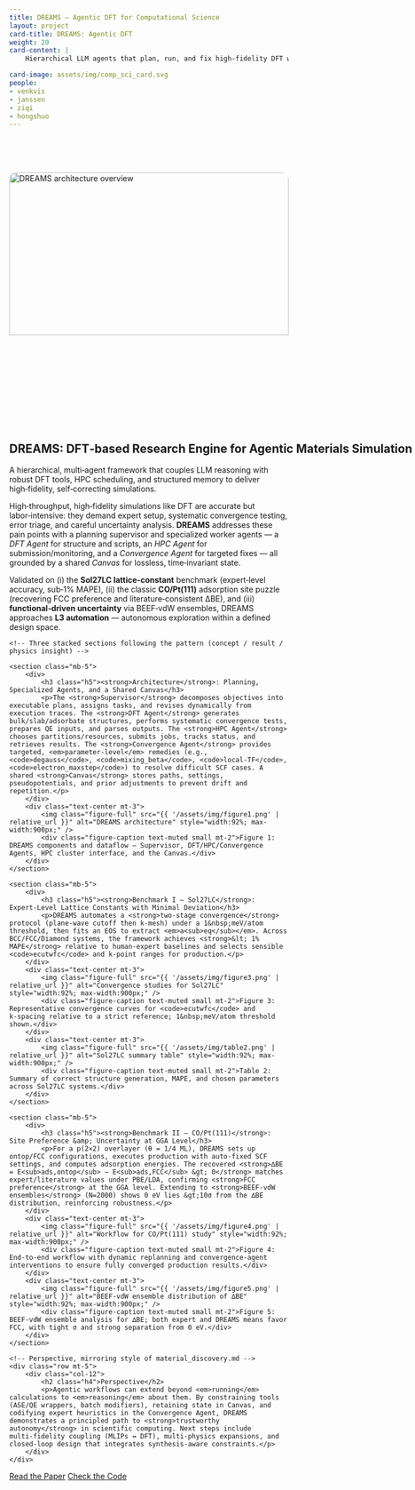 ```yaml
---
title: DREAMS — Agentic DFT for Computational Science
layout: project
card-title: DREAMS: Agentic DFT
weight: 20
card-content: |
    Hierarchical LLM agents that plan, run, and fix high‑fidelity DFT workflows — approaching L3 automation for materials discovery.

card-image: assets/img/comp_sci_card.svg
people:
- venkvis
- janssen
- ziqi
- hongshuo
---
```


<!-- DREAMS — page following the style of material_discovery.md -->

<section class="container my-5">
    <!-- Intro row with hero image on the right (to mirror the style) -->
    <div class="row align-items-start mb-4">
        <div class="col-lg-6 order-lg-2 text-center">
            <!-- Large hero image: architecture overview (Fig. 1) -->
            <div class="placeholder-hero" style="background:transparent; border-radius:12px; padding:0; height:520px; display:flex; align-items:center; justify-content:center; overflow:hidden;">
                <img src="{% link assets/img/figure1.png %}" alt="DREAMS architecture overview" style="width:100%; height:75%; object-fit:cover; display:block; border-radius:12px;">
            </div>
        </div>
        <div class="col-lg-6 order-lg-1">
            <h1 class="display-6 fw-bold" style="white-space:nowrap;">DREAMS: DFT‑based Research Engine for Agentic Materials Simulation</h1>
            <p class="lead text-muted">A hierarchical, multi‑agent framework that couples LLM reasoning with robust DFT tools, HPC scheduling, and structured memory to deliver high‑fidelity, self‑correcting simulations.</p>
            <p style="max-width:680px;">High‑throughput, high‑fidelity simulations like DFT are accurate but labor‑intensive: they demand expert setup, systematic convergence testing, error triage, and careful uncertainty analysis. <strong>DREAMS</strong> addresses these pain points with a planning supervisor and specialized worker agents — a <em>DFT Agent</em> for structure and scripts, an <em>HPC Agent</em> for submission/monitoring, and a <em>Convergence Agent</em> for targeted fixes — all grounded by a shared <em>Canvas</em> for lossless, time‑invariant state.</p>
            <p>Validated on (i) the <strong>Sol27LC lattice‑constant</strong> benchmark (expert‑level accuracy, sub‑1% MAPE), (ii) the classic <strong>CO/Pt(111)</strong> adsorption site puzzle (recovering FCC preference and literature‑consistent ∆BE), and (iii) <strong>functional‑driven uncertainty</strong> via BEEF‑vdW ensembles, DREAMS approaches <strong>L3 automation</strong> — autonomous exploration within a defined design space.</p>
        </div>
    </div>

    <!-- Three stacked sections following the pattern (concept / result / physics insight) -->

    <section class="mb-5">
        <div>
            <h3 class="h5"><strong>Architecture</strong>: Planning, Specialized Agents, and a Shared Canvas</h3>
            <p>The <strong>Supervisor</strong> decomposes objectives into executable plans, assigns tasks, and revises dynamically from execution traces. The <strong>DFT Agent</strong> generates bulk/slab/adsorbate structures, performs systematic convergence tests, prepares QE inputs, and parses outputs. The <strong>HPC Agent</strong> chooses partitions/resources, submits jobs, tracks status, and retrieves results. The <strong>Convergence Agent</strong> provides targeted, <em>parameter‑level</em> remedies (e.g., <code>degauss</code>, <code>mixing_beta</code>, <code>local-TF</code>, <code>electron_maxstep</code>) to resolve difficult SCF cases. A shared <strong>Canvas</strong> stores paths, settings, pseudopotentials, and prior adjustments to prevent drift and repetition.</p>
        </div>
        <div class="text-center mt-3">
            <img class="figure-full" src="{{ '/assets/img/figure1.png' | relative_url }}" alt="DREAMS architecture" style="width:92%; max-width:900px;" />
            <div class="figure-caption text-muted small mt-2">Figure 1: DREAMS components and dataflow — Supervisor, DFT/HPC/Convergence Agents, HPC cluster interface, and the Canvas.</div>
        </div>
    </section>

    <section class="mb-5">
        <div>
            <h3 class="h5"><strong>Benchmark I — Sol27LC</strong>: Expert‑Level Lattice Constants with Minimal Deviation</h3>
            <p>DREAMS automates a <strong>two‑stage convergence</strong> protocol (plane‑wave cutoff then k‑mesh) under a 1&nbsp;meV/atom threshold, then fits an EOS to extract <em>a<sub>eq</sub></em>. Across BCC/FCC/Diamond systems, the framework achieves <strong>&lt; 1% MAPE</strong> relative to human‑expert baselines and selects sensible <code>ecutwfc</code> and k‑point ranges for production.</p>
        </div>
        <div class="text-center mt-3">
            <img class="figure-full" src="{{ '/assets/img/figure3.png' | relative_url }}" alt="Convergence studies for Sol27LC" style="width:92%; max-width:900px;" />
            <div class="figure-caption text-muted small mt-2">Figure 3: Representative convergence curves for <code>ecutwfc</code> and k‑spacing relative to a strict reference; 1&nbsp;meV/atom threshold shown.</div>
        </div>
        <div class="text-center mt-3">
            <img class="figure-full" src="{{ '/assets/img/table2.png' | relative_url }}" alt="Sol27LC summary table" style="width:92%; max-width:900px;" />
            <div class="figure-caption text-muted small mt-2">Table 2: Summary of correct structure generation, MAPE, and chosen parameters across Sol27LC systems.</div>
        </div>
    </section>

    <section class="mb-5">
        <div>
            <h3 class="h5"><strong>Benchmark II — CO/Pt(111)</strong>: Site Preference &amp; Uncertainty at GGA Level</h3>
            <p>For a p(2×2) overlayer (θ = 1/4 ML), DREAMS sets up ontop/FCC configurations, executes production with auto‑fixed SCF settings, and computes adsorption energies. The recovered <strong>∆BE = E<sub>ads,ontop</sub> − E<sub>ads,FCC</sub> &gt; 0</strong> matches expert/literature values under PBE/LDA, confirming <strong>FCC preference</strong> at the GGA level. Extending to <strong>BEEF‑vdW ensembles</strong> (N=2000) shows 0 eV lies &gt;10σ from the ∆BE distribution, reinforcing robustness.</p>
        </div>
        <div class="text-center mt-3">
            <img class="figure-full" src="{{ '/assets/img/figure4.png' | relative_url }}" alt="Workflow for CO/Pt(111) study" style="width:92%; max-width:900px;" />
            <div class="figure-caption text-muted small mt-2">Figure 4: End‑to‑end workflow with dynamic replanning and convergence‑agent interventions to ensure fully converged production results.</div>
        </div>
        <div class="text-center mt-3">
            <img class="figure-full" src="{{ '/assets/img/figure5.png' | relative_url }}" alt="BEEF‑vdW ensemble distribution of ∆BE" style="width:92%; max-width:900px;" />
            <div class="figure-caption text-muted small mt-2">Figure 5: BEEF‑vdW ensemble analysis for ∆BE; both expert and DREAMS means favor FCC, with tight σ and strong separation from 0 eV.</div>
        </div>
    </section>

    <!-- Perspective, mirroring style of material_discovery.md -->
    <div class="row mt-5">
        <div class="col-12">
            <h2 class="h4">Perspective</h2>
            <p>Agentic workflows can extend beyond <em>running</em> calculations to <em>reasoning</em> about them. By constraining tools (ASE/QE wrappers, batch modifiers), retaining state in Canvas, and codifying expert heuristics in the Convergence Agent, DREAMS demonstrates a principled path to <strong>trustworthy autonomy</strong> in scientific computing. Next steps include multi‑fidelity coupling (MLIPs ↔ DFT), multi‑physics expansions, and closed‑loop design that integrates synthesis‑aware constraints.</p>
        </div>
    </div>
</section>

<!-- Call-to-action buttons, consistent with style -->
<section class="container my-5">
    <div class="row">
        <div class="col-12 text-center">
            <div class="md-ctas mt-4">
                <a class="btn btn-paper me-3" href="{{ '/DREAMS.pdf' | relative_url }}" target="_blank" rel="noopener noreferrer">Read the Paper</a>
                <a class="btn btn-code" href="https://github.com/BattModels/material_agent" target="_blank" rel="noopener noreferrer">Check the Code</a>
            </div>
        </div>
    </div>
</section>

